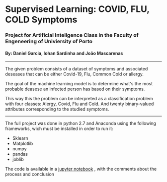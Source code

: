 # Supervised Learning: COVID, FLU, COLD Symptoms

### Project for Artificial Inteligence Class in the Faculty of Engeneering of Univiersity of Porto

#### By: Daniel Garcia, Iohan Sardinha and João Mascarenas

---

The given problem consists of a dataset of symptoms and associated deseases that can be either Covid-19, Flu, Common Cold or allergy.

The goal of the machine learning model is to determine what's the most probable deasese an infected person has based on their symptoms.

This way this the problem can be interpreted as a classification problem with four classes: Alergy, Covid, Flu and Cold. And twenty binary-valued attributes corresponding to the studied symptoms.

---

The full project was done in python 2.7 and Anaconda using the following frameworks, wich must be installed in order to run it:

- Sklearn
- Matplotlib
- numpy
- pandas
- joblib

The code is available in a [jupyter notebook](covid.ipynb) , with the comments about the process and conclusion
